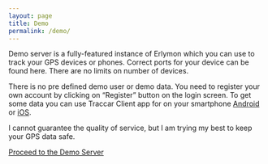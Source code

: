 ```yaml
---
layout: page
title: Demo
permalink: /demo/
---
```


Demo server is a fully-featured instance of Erlymon which you can use to track your GPS devices or phones. Correct ports for your device can be found here. There are no limits on number of devices.

There is no pre defined demo user or demo data. You need to register your own account by clicking on “Register” button on the login screen. To get some data you can use Traccar Client app for on your smartphone [Android](https://play.google.com/store/apps/details?id=org.traccar.client) or [iOS](https://itunes.apple.com/us/app/traccar-client/id843156974).

I cannot guarantee the quality of service, but I am trying my best to keep your GPS data safe.

[Proceed to the Demo Server](http://web.erlymon.org/)